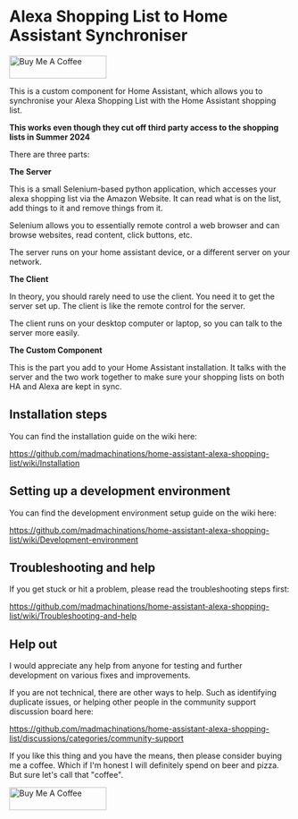 # Alexa Shopping List to Home Assistant Synchroniser

<a href="https://buymeacoffee.com/madmachinations" target="_blank"><img src="https://cdn.buymeacoffee.com/buttons/default-orange.png" alt="Buy Me A Coffee" height="41" width="174"></a>

This is a custom component for Home Assistant, which allows you to synchronise your Alexa Shopping List with the Home Assistant shopping list.

**This works even though they cut off third party access to the shopping lists in Summer 2024**

There are three parts:

**The Server**

This is a small Selenium-based python application, which accesses your alexa shopping list via the Amazon Website. It can read what is on the list, add things to it and remove things from it.

Selenium allows you to essentially remote control a web browser and can browse websites, read content, click buttons, etc.

The server runs on your home assistant device, or a different server on your network.

**The Client**

In theory, you should rarely need to use the client. You need it to get the server set up. The client is like the remote control for the server.

The client runs on your desktop computer or laptop, so you can talk to the server more easily.

**The Custom Component**

This is the part you add to your Home Assistant installation. It talks with the server and the two work together to make sure your shopping lists on both HA and Alexa are kept in sync.


## Installation steps

You can find the installation guide on the wiki here:

https://github.com/madmachinations/home-assistant-alexa-shopping-list/wiki/Installation

## Setting up a development environment

You can find the development environment setup guide on the wiki here:

https://github.com/madmachinations/home-assistant-alexa-shopping-list/wiki/Development-environment

## Troubleshooting and help

If you get stuck or hit a problem, please read the troubleshooting steps first:

https://github.com/madmachinations/home-assistant-alexa-shopping-list/wiki/Troubleshooting-and-help


## Help out

I would appreciate any help from anyone for testing and further development on various fixes and improvements.

If you are not technical, there are other ways to help. Such as identifying duplicate issues, or helping other people in the community support discussion board here:

https://github.com/madmachinations/home-assistant-alexa-shopping-list/discussions/categories/community-support

If you like this thing and you have the means, then please consider buying me a coffee. Which if I'm honest I will definitely spend on beer and pizza. But sure let's call that "coffee".

<a href="https://buymeacoffee.com/madmachinations" target="_blank"><img src="https://cdn.buymeacoffee.com/buttons/default-orange.png" alt="Buy Me A Coffee" height="41" width="174"></a>
